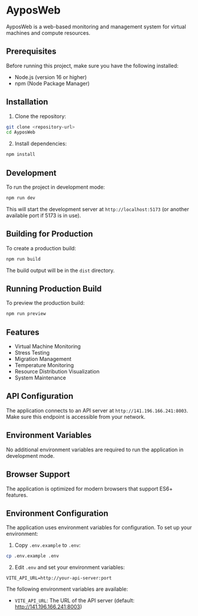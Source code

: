 # AyposWeb

AyposWeb is a web-based monitoring and management system for virtual machines and compute resources.

## Prerequisites

Before running this project, make sure you have the following installed:
- Node.js (version 16 or higher)
- npm (Node Package Manager)

## Installation

1. Clone the repository:
```bash
git clone <repository-url>
cd AyposWeb
```

2. Install dependencies:
```bash
npm install
```

## Development

To run the project in development mode:

```bash
npm run dev
```

This will start the development server at `http://localhost:5173` (or another available port if 5173 is in use).

## Building for Production

To create a production build:

```bash
npm run build
```

The build output will be in the `dist` directory.

## Running Production Build

To preview the production build:

```bash
npm run preview
```

## Features

- Virtual Machine Monitoring
- Stress Testing
- Migration Management
- Temperature Monitoring
- Resource Distribution Visualization
- System Maintenance

## API Configuration

The application connects to an API server at `http://141.196.166.241:8003`. Make sure this endpoint is accessible from your network.

## Environment Variables

No additional environment variables are required to run the application in development mode.

## Browser Support

The application is optimized for modern browsers that support ES6+ features.

## Environment Configuration

The application uses environment variables for configuration. To set up your environment:

1. Copy `.env.example` to `.env`:
```bash
cp .env.example .env
```

2. Edit `.env` and set your environment variables:
```env
VITE_API_URL=http://your-api-server:port
```

The following environment variables are available:

- `VITE_API_URL`: The URL of the API server (default: http://141.196.166.241:8003)

